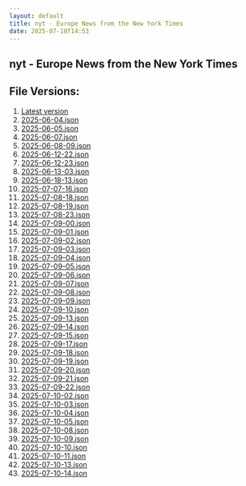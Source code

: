 ```yaml
---
layout: default
title: nyt - Europe News from the New York Times
date: 2025-07-10T14:53
---
```


## nyt - Europe News from the New York Times

<div id="data-chart"></div>
<div id="data-table"></div>
<script>
document.addEventListener('DOMContentLoaded', function(){
  document.getElementById('data-table').textContent = 'This source isn't supported for tables yet.';
});
</script>

## File Versions:
1. [Latest version](./latest.json)
2. [2025-06-04.json](./2025-06-04.json)
3. [2025-06-05.json](./2025-06-05.json)
4. [2025-06-07.json](./2025-06-07.json)
5. [2025-06-08-09.json](./2025-06-08-09.json)
6. [2025-06-12-22.json](./2025-06-12-22.json)
7. [2025-06-12-23.json](./2025-06-12-23.json)
8. [2025-06-13-03.json](./2025-06-13-03.json)
9. [2025-06-18-13.json](./2025-06-18-13.json)
10. [2025-07-07-16.json](./2025-07-07-16.json)
11. [2025-07-08-18.json](./2025-07-08-18.json)
12. [2025-07-08-19.json](./2025-07-08-19.json)
13. [2025-07-08-23.json](./2025-07-08-23.json)
14. [2025-07-09-00.json](./2025-07-09-00.json)
15. [2025-07-09-01.json](./2025-07-09-01.json)
16. [2025-07-09-02.json](./2025-07-09-02.json)
17. [2025-07-09-03.json](./2025-07-09-03.json)
18. [2025-07-09-04.json](./2025-07-09-04.json)
19. [2025-07-09-05.json](./2025-07-09-05.json)
20. [2025-07-09-06.json](./2025-07-09-06.json)
21. [2025-07-09-07.json](./2025-07-09-07.json)
22. [2025-07-09-08.json](./2025-07-09-08.json)
23. [2025-07-09-09.json](./2025-07-09-09.json)
24. [2025-07-09-10.json](./2025-07-09-10.json)
25. [2025-07-09-13.json](./2025-07-09-13.json)
26. [2025-07-09-14.json](./2025-07-09-14.json)
27. [2025-07-09-15.json](./2025-07-09-15.json)
28. [2025-07-09-17.json](./2025-07-09-17.json)
29. [2025-07-09-18.json](./2025-07-09-18.json)
30. [2025-07-09-19.json](./2025-07-09-19.json)
31. [2025-07-09-20.json](./2025-07-09-20.json)
32. [2025-07-09-21.json](./2025-07-09-21.json)
33. [2025-07-09-22.json](./2025-07-09-22.json)
34. [2025-07-10-02.json](./2025-07-10-02.json)
35. [2025-07-10-03.json](./2025-07-10-03.json)
36. [2025-07-10-04.json](./2025-07-10-04.json)
37. [2025-07-10-05.json](./2025-07-10-05.json)
38. [2025-07-10-08.json](./2025-07-10-08.json)
39. [2025-07-10-09.json](./2025-07-10-09.json)
40. [2025-07-10-10.json](./2025-07-10-10.json)
41. [2025-07-10-11.json](./2025-07-10-11.json)
42. [2025-07-10-13.json](./2025-07-10-13.json)
43. [2025-07-10-14.json](./2025-07-10-14.json)
